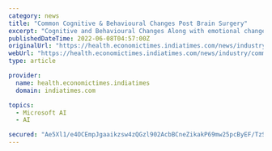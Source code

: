 ```yaml
---
category: news
title: "Common Cognitive & Behavioural Changes Post Brain Surgery"
excerpt: "Cognitive and Behavioural Changes Along with emotional changes post-surgery, a person may even experience changes in their day-to-day behaviour, due to the impact on the ability to think."
publishedDateTime: 2022-06-08T04:57:00Z
originalUrl: "https://health.economictimes.indiatimes.com/news/industry/common-cognitive-behavioural-changes-post-brain-surgery/92066368"
webUrl: "https://health.economictimes.indiatimes.com/news/industry/common-cognitive-behavioural-changes-post-brain-surgery/92066368"
type: article

provider:
  name: health.economictimes.indiatimes
  domain: indiatimes.com

topics:
  - Microsoft AI
  - AI

secured: "Ae5Xl1/e4OCEmpJgaaikzsw4zQGzl902AcbBCneZikakP69mw25pcByEF/TzStIjhVnqqsq1b3RJN9d+v/zg87fa6RVYlgiyQGa7+Oud//MKTQPmDDW4d2voEXIQXG0VO1Vd/AyJcy44KDQOKIn6gNvrdPNn7qegdTyonTJPH0CHd76macGrqSsmIk35tjFGvQCWhYx1idQzmJEp6HtDHboHpkDJd3H2XLzM+FZmhq7ZBH48Ejn9l50Q5K/8JjA+LqbaWMgPnh2aZpSNZWGJCPUBnbUmckez97FTtQtTmn6YT0K2sfeSWpqIG/DuBhrUmsjQtrC58ELyhwfoUOPuebeeM0qn3HMJCq/OhsSrvU0=;DeYDQWcuzaOawr8NRWdnLQ=="
---
```


